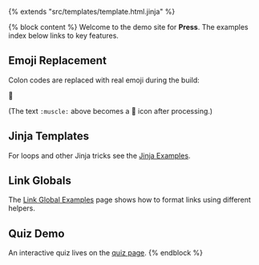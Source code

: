 {% extends "src/templates/template.html.jinja" %}

{% block content %}
Welcome to the demo site for **Press**. The examples index below links to
key features.

<div class="indextree-root" data-src="/static/index/examples.json"></div>

## Emoji Replacement

Colon codes are replaced with real emoji during the build:

:muscle:

(The text `:muscle:` above becomes a 💪 icon after processing.)

## Jinja Templates

For loops and other Jinja tricks see the [Jinja Examples](examples/jinja.md).

## Link Globals

The [Link Global Examples](examples/link-globals.md) page shows how to format
links using different helpers.

## Quiz Demo

An interactive quiz lives on the [quiz page](quiz/index.md).
{% endblock %}
